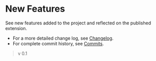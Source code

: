 **New Features**
================

See new features added to the project and reflected on the published extension.
 
- For a more detailed change log, see [Changelog](src/mkdwn/CHANGELOG.md "Complete Changelog").
- For complete commit history, see [Commits](https://bitbucket.org/khaalidimaag/wector/commits/all "Commit History").

> v 0.1
>> 